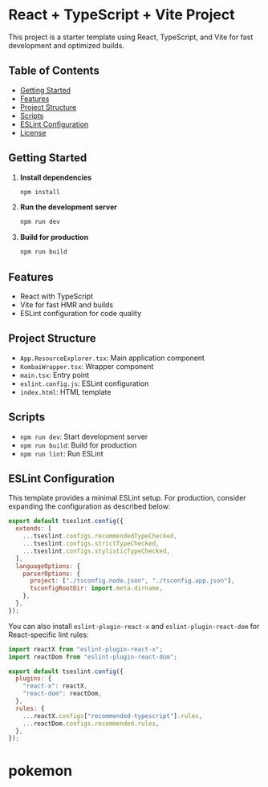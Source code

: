 # React + TypeScript + Vite Project

This project is a starter template using React, TypeScript, and Vite for fast development and optimized builds.

## Table of Contents
- [Getting Started](#getting-started)
- [Features](#features)
- [Project Structure](#project-structure)
- [Scripts](#scripts)
- [ESLint Configuration](#eslint-configuration)
- [License](#license)

## Getting Started

1. **Install dependencies**
   ```bash
   npm install
   ```
2. **Run the development server**
   ```bash
   npm run dev
   ```
3. **Build for production**
   ```bash
   npm run build
   ```

## Features
- React with TypeScript
- Vite for fast HMR and builds
- ESLint configuration for code quality

## Project Structure
- `App.ResourceExplorer.tsx`: Main application component
- `KombaiWrapper.tsx`: Wrapper component
- `main.tsx`: Entry point
- `eslint.config.js`: ESLint configuration
- `index.html`: HTML template

## Scripts
- `npm run dev`: Start development server
- `npm run build`: Build for production
- `npm run lint`: Run ESLint

## ESLint Configuration
This template provides a minimal ESLint setup. For production, consider expanding the configuration as described below:

```js
export default tseslint.config({
  extends: [
    ...tseslint.configs.recommendedTypeChecked,
    ...tseslint.configs.strictTypeChecked,
    ...tseslint.configs.stylisticTypeChecked,
  ],
  languageOptions: {
    parserOptions: {
      project: ["./tsconfig.node.json", "./tsconfig.app.json"],
      tsconfigRootDir: import.meta.dirname,
    },
  },
});
```

You can also install `eslint-plugin-react-x` and `eslint-plugin-react-dom` for React-specific lint rules:

```js
import reactX from "eslint-plugin-react-x";
import reactDom from "eslint-plugin-react-dom";

export default tseslint.config({
  plugins: {
    "react-x": reactX,
    "react-dom": reactDom,
  },
  rules: {
    ...reactX.configs["recommended-typescript"].rules,
    ...reactDom.configs.recommended.rules,
  },
});
```
# pokemon
